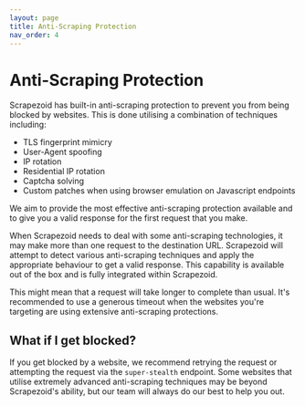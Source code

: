```yaml
---
layout: page
title: Anti-Scraping Protection
nav_order: 4
---
```


# Anti-Scraping Protection

Scrapezoid has built-in anti-scraping protection to prevent you from being 
blocked by websites. This is done utilising a combination of techniques 
including:

- TLS fingerprint mimicry
- User-Agent spoofing
- IP rotation
- Residential IP rotation
- Captcha solving
- Custom patches when using browser emulation on Javascript endpoints

We aim to provide the most effective anti-scraping protection available 
and to give you a valid response for the first request that you make.

When Scrapezoid needs to deal with some anti-scraping technologies, it may
make more than one request to the destination URL. Scrapezoid will
attempt to detect various anti-scraping techniques and apply the appropriate
behaviour to get a valid response. This capability is available out of the box
and is fully integrated within Scrapezoid.

This might mean that a request will take longer to complete than usual. It's
recommended to use a generous timeout when the websites you're targeting are
using extensive anti-scraping protections.

## What if I get blocked?

If you get blocked by a website, we recommend retrying the request or attempting
the request via the `super-stealth` endpoint. Some websites that utilise
extremely advanced anti-scraping techniques may be beyond Scrapezoid's ability,
but our team will always do our best to help you out.


